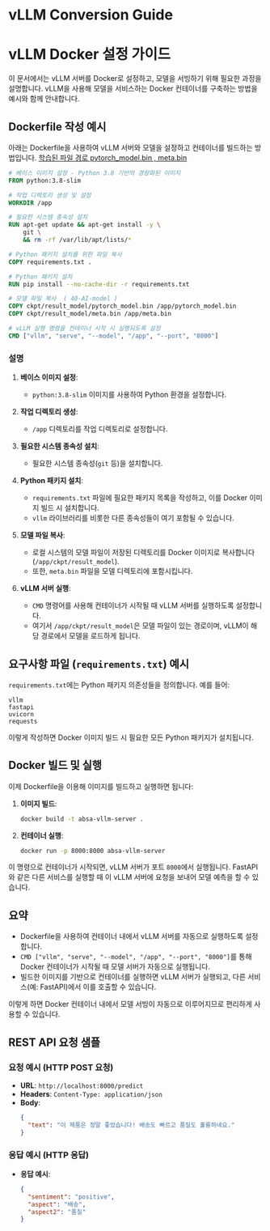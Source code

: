 
# vLLM Conversion Guide

# vLLM Docker 설정 가이드

이 문서에서는 vLLM 서버를 Docker로 설정하고, 모델을 서빙하기 위해 필요한 과정을 설명합니다. vLLM을 사용해 모델을 서비스하는 Docker 컨테이너를 구축하는 방법을 예시와 함께 안내합니다.

## Dockerfile 작성 예시
아래는 Dockerfile을 사용하여 vLLM 서버와 모델을 설정하고 컨테이너를 빌드하는 방법입니다.
[학습된 파일 경로 pytorch_model.bin , meta.bin ](../40-AI-model/ckpt/result_model/)

```Dockerfile
# 베이스 이미지 설정 - Python 3.8 기반의 경량화된 이미지
FROM python:3.8-slim

# 작업 디렉토리 생성 및 설정
WORKDIR /app

# 필요한 시스템 종속성 설치
RUN apt-get update && apt-get install -y \
    git \
    && rm -rf /var/lib/apt/lists/*

# Python 패키지 설치를 위한 파일 복사
COPY requirements.txt .

# Python 패키지 설치
RUN pip install --no-cache-dir -r requirements.txt

# 모델 파일 복사  ( 40-AI-model ) 
COPY ckpt/result_model/pytorch_model.bin /app/pytorch_model.bin
COPY ckpt/result_model/meta.bin /app/meta.bin

# vLLM 실행 명령을 컨테이너 시작 시 실행되도록 설정
CMD ["vllm", "serve", "--model", "/app", "--port", "8000"]
```

### 설명
1. **베이스 이미지 설정**:
   - `python:3.8-slim` 이미지를 사용하여 Python 환경을 설정합니다.

2. **작업 디렉토리 생성**:
   - `/app` 디렉토리를 작업 디렉토리로 설정합니다.

3. **필요한 시스템 종속성 설치**:
   - 필요한 시스템 종속성(`git` 등)을 설치합니다.

4. **Python 패키지 설치**:
   - `requirements.txt` 파일에 필요한 패키지 목록을 작성하고, 이를 Docker 이미지 빌드 시 설치합니다.
   - `vllm` 라이브러리를 비롯한 다른 종속성들이 여기 포함될 수 있습니다.

5. **모델 파일 복사**:
   - 로컬 시스템의 모델 파일이 저장된 디렉토리를 Docker 이미지로 복사합니다 (`/app/ckpt/result_model`).
   - 또한, `meta.bin` 파일을 모델 디렉토리에 포함시킵니다.

6. **vLLM 서버 실행**:
   - `CMD` 명령어를 사용해 컨테이너가 시작될 때 vLLM 서버를 실행하도록 설정합니다.
   - 여기서 `/app/ckpt/result_model`은 모델 파일이 있는 경로이며, vLLM이 해당 경로에서 모델을 로드하게 됩니다.

## 요구사항 파일 (`requirements.txt`) 예시
`requirements.txt`에는 Python 패키지 의존성들을 정의합니다. 예를 들어:

```
vllm
fastapi
uvicorn
requests
```

이렇게 작성하면 Docker 이미지 빌드 시 필요한 모든 Python 패키지가 설치됩니다.

## Docker 빌드 및 실행
이제 Dockerfile을 이용해 이미지를 빌드하고 실행하면 됩니다:

1. **이미지 빌드**:
   ```bash
   docker build -t absa-vllm-server .
   ```

2. **컨테이너 실행**:
   ```bash
   docker run -p 8000:8000 absa-vllm-server
   ```

이 명령으로 컨테이너가 시작되면, vLLM 서버가 포트 `8000`에서 실행됩니다. FastAPI와 같은 다른 서비스를 실행할 때 이 vLLM 서버에 요청을 보내어 모델 예측을 할 수 있습니다.

## 요약
- Dockerfile을 사용하여 컨테이너 내에서 vLLM 서버를 자동으로 실행하도록 설정합니다.
- `CMD ["vllm", "serve", "--model", "/app", "--port", "8000"]`를 통해 Docker 컨테이너가 시작될 때 모델 서버가 자동으로 실행됩니다.
- 빌드한 이미지를 기반으로 컨테이너를 실행하면 vLLM 서버가 실행되고, 다른 서비스(예: FastAPI)에서 이를 호출할 수 있습니다.

이렇게 하면 Docker 컨테이너 내에서 모델 서빙이 자동으로 이루어지므로 편리하게 사용할 수 있습니다.


## REST API 요청 샘플

### 요청 예시 (HTTP POST 요청)
- **URL**: `http://localhost:8000/predict`
- **Headers**: `Content-Type: application/json`
- **Body**:
  ```json
  {
    "text": "이 제품은 정말 좋았습니다! 배송도 빠르고 품질도 훌륭하네요."
  }
  ```

### 응답 예시 (HTTP 응답)
- **응답 예시**:
  ```json
  {
    "sentiment": "positive",
    "aspect": "배송",
    "aspect2": "품질"
  }
  ```